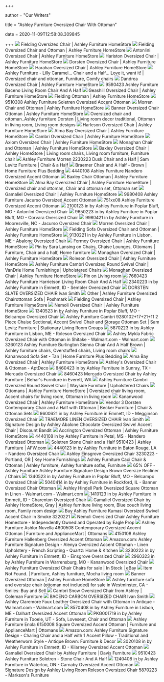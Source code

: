 +++
        
author = "Our Writers"
        
title = "Ashley Furniture Oversized Chair With Ottoman"
        
date = 2020-11-09T12:58:08.309845
        
+++
[ ![](https://ashleyfurniture.scene7.com/is/image/AshleyFurniture/42101-23-SW-P1-KO?$AFHS-PDP-Main$)](https://ashleyfurniture.scene7.com/is/image/AshleyFurniture/42101-23-SW-P1-KO?$AFHS-PDP-Main$) Fielding Oversized Chair | Ashley Furniture HomeStore
[ ![](https://ashleyfurniture.scene7.com/is/image/AshleyFurniture/42101-23-14-SW-P1-KO?$AFHS-PDP-Zoomed$)](https://ashleyfurniture.scene7.com/is/image/AshleyFurniture/42101-23-14-SW-P1-KO?$AFHS-PDP-Zoomed$) Fielding Oversized Chair and Ottoman | Ashley Furniture HomeStore
[ ![](https://ashleyfurniture.scene7.com/is/image/AshleyFurniture/21001-23-14?$AFHS-PDP-Main$)](https://ashleyfurniture.scene7.com/is/image/AshleyFurniture/21001-23-14?$AFHS-PDP-Main$) Antonlini Oversized Chair | Ashley Furniture HomeStore
[ ![](https://ashleyfurniture.scene7.com/is/image/AshleyFurniture/25500-23-P1-KO?$AFHS-PDP-Main$)](https://ashleyfurniture.scene7.com/is/image/AshleyFurniture/25500-23-P1-KO?$AFHS-PDP-Main$) Hariston Oversized Chair | Ashley Furniture HomeStore
[ ![](https://ashleyfurniture.scene7.com/is/image/AshleyFurniture/77204-23-10X8-CROP?$AFHS-PDP-Zoomed$)](https://ashleyfurniture.scene7.com/is/image/AshleyFurniture/77204-23-10X8-CROP?$AFHS-PDP-Zoomed$) Dorsten Oversized Chair | Ashley Furniture HomeStore
[ ![](https://ashleyfurniture.scene7.com/is/image/AshleyFurniture/3570123-10x8-CROP?$AFHS-PDP-Main$)](https://ashleyfurniture.scene7.com/is/image/AshleyFurniture/3570123-10x8-CROP?$AFHS-PDP-Main$) Harahan Oversized Chair | Ashley Furniture HomeStore
[ ![](https://i.pinimg.com/originals/3b/f8/05/3bf8050b00e146f3d93cb7441a94d366.gif)](https://i.pinimg.com/originals/3b/f8/05/3bf8050b00e146f3d93cb7441a94d366.gif) Ashley Furniture - Lilly Caramel... Chair and a Half... Love it, want it! | Oversized  chair and ottoman, Furniture, Comfy chairs
[ ![](https://ashleyfurniture.scene7.com/is/image/AshleyFurniture/99004-23-10X8-CROP?$AFHS-PDP-Main$)](https://ashleyfurniture.scene7.com/is/image/AshleyFurniture/99004-23-10X8-CROP?$AFHS-PDP-Main$) Dandrea Oversized Chair | Ashley Furniture HomeStore
[ ![](https://static.homelivingfurniture.com/data/vendors/8/items/264963/big/9590423.jpg)](https://static.homelivingfurniture.com/data/vendors/8/items/264963/big/9590423.jpg) 9590423 Ashley Furniture Baceno Living Room Chair And A Half
[ ![](https://ashleyfurniture.scene7.com/is/image/AshleyFurniture/5750023-10X8-CROP?$AFHS-PDP-Main$)](https://ashleyfurniture.scene7.com/is/image/AshleyFurniture/5750023-10X8-CROP?$AFHS-PDP-Main$) Geashill Oversized Chair | Ashley Furniture HomeStore
[ ![](https://ashleyfurniture.scene7.com/is/image/AshleyFurniture/42101-23-14?$AFHS-PDP-Main$)](https://ashleyfurniture.scene7.com/is/image/AshleyFurniture/42101-23-14?$AFHS-PDP-Main$) Fielding Ottoman | Ashley Furniture HomeStore
[ ![](https://static.homelivingfurniture.com/data/vendors/8/items/264945/big/9510308.jpg)](https://static.homelivingfurniture.com/data/vendors/8/items/264945/big/9510308.jpg) 9510308 Ashley Furniture Soletren Oversized Accent Ottoman
[ ![](https://ashleyfurniture.scene7.com/is/image/AshleyFurniture/22302-23-14-SW?$AFHS-PDP-Main$)](https://ashleyfurniture.scene7.com/is/image/AshleyFurniture/22302-23-14-SW?$AFHS-PDP-Main$) Morren Chair and Ottoman | Ashley Furniture HomeStore
[ ![](https://ashleyfurniture.scene7.com/is/image/AshleyFurniture/50404-23-14?$AFHS-PDP-Zoomed$)](https://ashleyfurniture.scene7.com/is/image/AshleyFurniture/50404-23-14?$AFHS-PDP-Zoomed$) Banner Oversized Chair Ottoman | Ashley Furniture HomeStore
[ ![](https://i.pinimg.com/originals/1f/d0/75/1fd0754d47f7a05e790dadd8098fdd1b.jpg)](https://i.pinimg.com/originals/1f/d0/75/1fd0754d47f7a05e790dadd8098fdd1b.jpg) Oversized chair and ottoman..Ashley furniture Dorsten | Living room decor  traditional, Ottoman in living room, Living room designs
[ ![](https://ashleyfurniture.scene7.com/is/image/AshleyFurniture/15104-23-10x8-CROP?$AFHS-PDP-Main$)](https://ashleyfurniture.scene7.com/is/image/AshleyFurniture/15104-23-10x8-CROP?$AFHS-PDP-Main$) Harleson Oversized Chair | Ashley Furniture HomeStore
[ ![](https://ashleyfurniture.scene7.com/is/image/AshleyFurniture/80103-23-14-LOC?$AFHS-PDP-Zoomed$)](https://ashleyfurniture.scene7.com/is/image/AshleyFurniture/80103-23-14-LOC?$AFHS-PDP-Zoomed$) Alma Bay Oversized Chair | Ashley Furniture HomeStore
[ ![](https://ashleyfurniture.scene7.com/is/image/AshleyFurniture/92801-21-ANGLE-SW-P1-KO?$AFHS-PDP-Main$)](https://ashleyfurniture.scene7.com/is/image/AshleyFurniture/92801-21-ANGLE-SW-P1-KO?$AFHS-PDP-Main$) Cambri Oversized Chair | Ashley Furniture HomeStore
[ ![](https://ashleyfurniture.scene7.com/is/image/AshleyFurniture/4200023-10x8-CROP?$AFHS-PDP-Main$)](https://ashleyfurniture.scene7.com/is/image/AshleyFurniture/4200023-10x8-CROP?$AFHS-PDP-Main$) Axiom Oversized Chair | Ashley Furniture HomeStore
[ ![](https://ashleyfurniture.scene7.com/is/image/AshleyFurniture/96205-23-14-SW-P1-KO?$AFHS-PDP-Main$)](https://ashleyfurniture.scene7.com/is/image/AshleyFurniture/96205-23-14-SW-P1-KO?$AFHS-PDP-Main$) Monaghan Chair and Ottoman | Ashley Furniture HomeStore
[ ![](https://i.pinimg.com/originals/ee/15/76/ee157622ddab1703fdf662c110b56bac.jpg)](https://i.pinimg.com/originals/ee/15/76/ee157622ddab1703fdf662c110b56bac.jpg) Baxley Oversized Chair | Ashley HomeStore | Living room chairs, Living room  furniture, Furniture chair
[ ![](https://imageresizer.furnituredealer.net/img/remote/images.furnituredealer.net/img/products%2Fashley_furniture%2Fcolor%2Fmorren_102322308-bphonz6vohuwemql9i4rwoa.jpg?width=1024&height=768&scale=both&trim.threshold=50&trim.percentpadding=10)](https://imageresizer.furnituredealer.net/img/remote/images.furnituredealer.net/img/products%2Fashley_furniture%2Fcolor%2Fmorren_102322308-bphonz6vohuwemql9i4rwoa.jpg?width=1024&height=768&scale=both&trim.threshold=50&trim.percentpadding=10) Ashley Furniture Morren 2230223 Dusk Chair and a Half | Sam Levitz Furniture  | Chair & a Half
[ ![](https://homefurn.com/images/thumbs/0012471_braemer-chair-and-a-half-brown_850.jpeg)](https://homefurn.com/images/thumbs/0012471_braemer-chair-and-a-half-brown_850.jpeg) Braemer Chair and A Half - Brown | Home Furniture Plus Bedding
[ ![](https://static.homelivingfurniture.com/data/vendors/8/items/264568/big/4440108.jpg)](https://static.homelivingfurniture.com/data/vendors/8/items/264568/big/4440108.jpg) 4440108 Ashley Furniture Nandero Oversized Accent Ottoman
[ ![](https://ashleyfurniture.scene7.com/is/image/AshleyFurniture/41101-14-SW-P1-KO?$AFHS-PDP-Zoomed$)](https://ashleyfurniture.scene7.com/is/image/AshleyFurniture/41101-14-SW-P1-KO?$AFHS-PDP-Zoomed$) Baxley Chair Ottoman | Ashley Furniture HomeStore
[ ![](https://i.pinimg.com/originals/3d/ff/f2/3dfff2a3cf5f3cf8147d08a7b2c990fa.jpg)](https://i.pinimg.com/originals/3d/ff/f2/3dfff2a3cf5f3cf8147d08a7b2c990fa.jpg) Alma Bay Oversized Chair | Ashley Furniture HomeStore | Oversized chair and  ottoman, Chair and ottoman set, Ottoman set
[ ![](https://ashleyfurniture.scene7.com/is/image/AshleyFurniture/45501-23-11?$AFHS-PDP-Main$)](https://ashleyfurniture.scene7.com/is/image/AshleyFurniture/45501-23-11?$AFHS-PDP-Main$) Gamaliel Oversized Chair | Ashley Furniture HomeStore
[ ![](https://static.homelivingfurniture.com/data/vendors/8/items/264981/big/9980408.jpg)](https://static.homelivingfurniture.com/data/vendors/8/items/264981/big/9980408.jpg) 9980408 Ashley Furniture Jacurso Oversized Accent Ottoman
[ ![](https://static.homelivingfurniture.com/data/vendors/8/items/234552/big/751xx08.a.jpg)](https://static.homelivingfurniture.com/data/vendors/8/items/234552/big/751xx08.a.jpg) 751xx08 Ashley Furniture Oversized Accent Ottoman
[ ![](https://images.webfronts.com/cache/fryetddsadab.jpg?imgeng=/w_500/h_500/m_letterbox_ffffff_100)](https://images.webfronts.com/cache/fryetddsadab.jpg?imgeng=/w_500/h_500/m_letterbox_ffffff_100) 2100123 in by Ashley Furniture in Poplar Bluff, MO - Antonlini Oversized  Chair
[ ![](https://images.webfronts.com/cache/frjregjhfyby.jpg?imgeng=/w_500/h_500/m_letterbox_ffffff_100)](https://images.webfronts.com/cache/frjregjhfyby.jpg?imgeng=/w_500/h_500/m_letterbox_ffffff_100) 9650223 in by Ashley Furniture in Poplar Bluff, MO - Corvara Oversized Chair
[ ![](https://images.webfronts.com/cache/frugraoetumy.jpg?imgeng=/w_500/h_500/m_letterbox_ffffff_100)](https://images.webfronts.com/cache/frugraoetumy.jpg?imgeng=/w_500/h_500/m_letterbox_ffffff_100) 9980421 in by Ashley Furniture in Mooresville, NC - Jacurso Oversized Chair
[ ![](https://ashleyfurniture.scene7.com/is/image/AshleyFurniture/2230223-10X8-CROP?$AFHS-Grid-1X$)](https://ashleyfurniture.scene7.com/is/image/AshleyFurniture/2230223-10X8-CROP?$AFHS-Grid-1X$) Morren Oversized Chair | Ashley Furniture HomeStore
[ ![](https://ashleyfurniture.scene7.com/is/image/AshleyFurniture/42101-38-23-14-SW-P1-KO?$AFHS-PDP-Main$)](https://ashleyfurniture.scene7.com/is/image/AshleyFurniture/42101-38-23-14-SW-P1-KO?$AFHS-PDP-Main$) Fielding Sofa Oversized Chair and Ottoman | Ashley Furniture HomeStore
[ ![](https://images.webfronts.com/cache/frsqppddlqqy.jpg?imgeng=/w_500/h_500/m_letterbox_ffffff_100)](https://images.webfronts.com/cache/frsqppddlqqy.jpg?imgeng=/w_500/h_500/m_letterbox_ffffff_100) 9130221 in by Ashley Furniture in Lisbon, ME - Abalone Oversized Chair
[ ![](https://ashleyfurniture.scene7.com/is/image/AshleyFurniture/73701-23_ISO-P1-KO?$AFHS-PDP-Zoomed$)](https://ashleyfurniture.scene7.com/is/image/AshleyFurniture/73701-23_ISO-P1-KO?$AFHS-PDP-Zoomed$) Fermoy Oversized Chair | Ashley Furniture HomeStore
[ ![](https://i.pinimg.com/474x/92/19/bc/9219bcbe05680652d4b211b0e230ae98--chair-and-a-half-reading-chairs.jpg)](https://i.pinimg.com/474x/92/19/bc/9219bcbe05680652d4b211b0e230ae98--chair-and-a-half-reading-chairs.jpg) Pin by Sara Lansing on Chairs, Chaise Lounges, Ottomans | Furniture, Chair  and a half, Home furniture
[ ![](https://ashleyfurniture.scene7.com/is/image/AshleyFurniture/9620523-Monaghan-DIM?$AFHS-Grid-1X$)](https://ashleyfurniture.scene7.com/is/image/AshleyFurniture/9620523-Monaghan-DIM?$AFHS-Grid-1X$) Monaghan Oversized Chair | Ashley Furniture HomeStore
[ ![](https://ashleyfurniture.scene7.com/is/image/AshleyFurniture/5870223-10X8-CROP?$AFHS-PDP-Zoomed$)](https://ashleyfurniture.scene7.com/is/image/AshleyFurniture/5870223-10X8-CROP?$AFHS-PDP-Zoomed$) Roleson Oversized Chair | Ashley Furniture HomeStore
[ ![](https://imageresizer.furnituredealer.net/img/remote/images.furnituredealer.net/img/products%2Fashley_furniture%2Fcolor%2Fcambri_9280121-b7.jpg?width=878&height=600&scale=both&trim.threshold=80)](https://imageresizer.furnituredealer.net/img/remote/images.furnituredealer.net/img/products%2Fashley_furniture%2Fcolor%2Fcambri_9280121-b7.jpg?width=878&height=600&scale=both&trim.threshold=80) Ashley Furniture Cambri Oversized Round Swivel Chair | VanDrie Home  Furnishings | Upholstered Chairs
[ ![](https://ashleyfurniture.scene7.com/is/image/AshleyFurniture/96205-23-10X8-CROP?$AFHS-PDP-Main$)](https://ashleyfurniture.scene7.com/is/image/AshleyFurniture/96205-23-10X8-CROP?$AFHS-PDP-Main$) Monaghan Oversized Chair | Ashley Furniture HomeStore
[ ![](https://i.pinimg.com/originals/38/c3/90/38c3904b365ad74ec678afb99e329ed7.jpg)](https://i.pinimg.com/originals/38/c3/90/38c3904b365ad74ec678afb99e329ed7.jpg) Pin on Living room
[ ![](https://static.homelivingfurniture.com/data/vendors/8/items/270728/big/7660423.jpg)](https://static.homelivingfurniture.com/data/vendors/8/items/270728/big/7660423.jpg) 7660423 Ashley Furniture Harrietson Living Room Chair And A Half
[ ![](https://images.webfronts.com/cache/frvdjqpphjqq.jpg?imgeng=/w_500/h_500/m_letterbox_ffffff_100)](https://images.webfronts.com/cache/frvdjqpphjqq.jpg?imgeng=/w_500/h_500/m_letterbox_ffffff_100) 2340223 in by Ashley Furniture in Emmett, ID - Sembler Oversized Chair
[ ![](https://cfmd.rencdn.com/ivansmithpremiumrwd/web/product/images/126559.jpg)](https://cfmd.rencdn.com/ivansmithpremiumrwd/web/product/images/126559.jpg) DORSTEN SLATE OVERSIZED CHAIR Ivan Smith
[ ![](https://di2ponv0v5otw.cloudfront.net/posts/2019/09/19/5d842c3f2f8276f0f5711c27/m_5d842c7a7f617f3d20ac4405.jpg)](https://di2ponv0v5otw.cloudfront.net/posts/2019/09/19/5d842c3f2f8276f0f5711c27/m_5d842c7a7f617f3d20ac4405.jpg) Other | Ashley Furniture Oversized Chairottoman Sofa | Poshmark
[ ![](https://ashleyfurniture.scene7.com/is/image/AshleyFurniture/42101-38-35-23-14-T277?$AFHS-Grid-1X$)](https://ashleyfurniture.scene7.com/is/image/AshleyFurniture/42101-38-35-23-14-T277?$AFHS-Grid-1X$) Fielding Oversized Chair | Ashley Furniture HomeStore
[ ![](https://ashleyfurniture.scene7.com/is/image/AshleyFurniture/45806-23-14?$AFHS-PDP-Main$)](https://ashleyfurniture.scene7.com/is/image/AshleyFurniture/45806-23-14?$AFHS-PDP-Main$) Nemoli Oversized Chair | Ashley Furniture HomeStore
[ ![](https://images.webfronts.com/cache/frqsxiukvbec.jpg?imgeng=/w_500/h_500/m_letterbox_ffffff_100)](https://images.webfronts.com/cache/frqsxiukvbec.jpg?imgeng=/w_500/h_500/m_letterbox_ffffff_100) 1340523 in by Ashley Furniture in Poplar Bluff, MO - Belcampo Oversized  Chair
[ ![](https://imageresizer.furnituredealer.net/img/remote/images.furnituredealer.net/img/products%2Fashley_furniture%2Fcolor%2Fcambri_124392806-bgrmt739q4e6skxr8kw5eqq.jpg?width=1024&height=768&scale=both&trim.threshold=50&trim.percentpadding=10)](https://imageresizer.furnituredealer.net/img/remote/images.furnituredealer.net/img/products%2Fashley_furniture%2Fcolor%2Fcambri_124392806-bgrmt739q4e6skxr8kw5eqq.jpg?width=1024&height=768&scale=both&trim.threshold=50&trim.percentpadding=10) Ashley Furniture Cambri 9280102+17+21+11 2 Piece Chaise Sectional, Accent  Swivel Chair and Storage Ottoman Set | Sam Levitz Furniture | Stationary  Living Room Groups
[ ![](https://images.webfronts.com/cache/frrrrsudvbjd.jpg?imgeng=/w_500/h_500/m_letterbox_ffffff_100)](https://images.webfronts.com/cache/frrrrsudvbjd.jpg?imgeng=/w_500/h_500/m_letterbox_ffffff_100) 5870223 in by Ashley Furniture in Lisbon, ME - Roleson Oversized Chair
[ ![](https://i5.walmartimages.com/asr/78cea7d3-cbbe-4c7d-8cdb-9066221b8c84_1.dd09b5a5f253cca3a0aa44db81534c43.jpeg)](https://i5.walmartimages.com/asr/78cea7d3-cbbe-4c7d-8cdb-9066221b8c84_1.dd09b5a5f253cca3a0aa44db81534c43.jpeg) Ashley Mykla Fabric Oversized Chair with Ottoman in Shitake - Walmart.com -  Walmart.com
[ ![](https://i.pinimg.com/originals/63/e6/80/63e6800a24299cd81c11886de0ea01bc.jpg)](https://i.pinimg.com/originals/63/e6/80/63e6800a24299cd81c11886de0ea01bc.jpg) 3260123 Ashley Furniture Burlington Sienna Chair And A Half Brown | Ashley  furniture chairs, Overstuffed chairs, Living room chairs
[ ![](https://homefurn.com/images/thumbs/0020209_kananwood-sofa-set-tan.jpeg)](https://homefurn.com/images/thumbs/0020209_kananwood-sofa-set-tan.jpeg) Kananwood Sofa Set - Tan | Home Furniture Plus Bedding
[ ![](https://ashleyfurniture.scene7.com/is/image/AshleyFurniture/8010323-10x8-CROP?$AFHS-Grid-1X$)](https://ashleyfurniture.scene7.com/is/image/AshleyFurniture/8010323-10x8-CROP?$AFHS-Grid-1X$) Alma Bay Oversized Chair | Ashley Furniture HomeStore
[ ![](https://d6qwfb5pdou4u.cloudfront.net/product-images/930001-940000/934805/149425454519edab87a18fc2a0d4418d8fa18b7100/1500-1500-frame-0.jpg)](https://d6qwfb5pdou4u.cloudfront.net/product-images/930001-940000/934805/149425454519edab87a18fc2a0d4418d8fa18b7100/1500-1500-frame-0.jpg) Ashley's Oversized Chair & Ottoman - AptDeco
[ ![](https://images.webfronts.com/cache/fremliavvdgi.jpg?imgeng=/w_500/h_500/m_letterbox_ffffff_100)](https://images.webfronts.com/cache/fremliavvdgi.jpg?imgeng=/w_500/h_500/m_letterbox_ffffff_100) 8460423 in by Ashley Furniture in Sunray, TX - Mercado Oversized Chair
[ ![](https://images.webfronts.com/cache/frlrpspsduqk.jpg?imgeng=/w_500/h_500/m_letterbox_ffffff_100)](https://images.webfronts.com/cache/frlrpspsduqk.jpg?imgeng=/w_500/h_500/m_letterbox_ffffff_100) 8460423 Mercado Oversized Chair by Ashley Furniture | Behar's Furniture in  Everett, WA
[ ![](https://imageresizer.furnituredealer.net/img/remote/images.furnituredealer.net/img/products%2Fashley_furniture%2Fcolor%2Fcambri_9280121-b5.jpg?width=1024&height=768&scale=both&trim.threshold=50&trim.percentpadding=10)](https://imageresizer.furnituredealer.net/img/remote/images.furnituredealer.net/img/products%2Fashley_furniture%2Fcolor%2Fcambri_9280121-b5.jpg?width=1024&height=768&scale=both&trim.threshold=50&trim.percentpadding=10) Ashley Furniture Cambri Oversized Round Swivel Chair | Wayside Furniture |  Upholstered Chairs
[ ![](https://i.pinimg.com/originals/6e/9a/cd/6e9acd656e8712c281fa44c3d6432ec0.jpg)](https://i.pinimg.com/originals/6e/9a/cd/6e9acd656e8712c281fa44c3d6432ec0.jpg) Ottomans | Ashley Furniture HomeStore | Oversized chair living room, Accent  chairs for living room, Ottoman in living room
[ ![](https://ashleyfurniture.scene7.com/is/image/AshleyFurniture/2960323-10X8-CROP?$AFHS-PDP-Main$)](https://ashleyfurniture.scene7.com/is/image/AshleyFurniture/2960323-10X8-CROP?$AFHS-PDP-Main$) Kananwood Oversized Chair | Ashley Furniture HomeStore
[ ![](https://imageresizer.furnituredealer.net/img/remote/images.furnituredealer.net/img/products%2Fsignature_design_by_ashley%2Fcolor%2Fdorsten_7720423%2B14-b3.jpg?width=878&height=600&scale=both&trim.threshold=80)](https://imageresizer.furnituredealer.net/img/remote/images.furnituredealer.net/img/products%2Fsignature_design_by_ashley%2Fcolor%2Fdorsten_7720423%2B14-b3.jpg?width=878&height=600&scale=both&trim.threshold=80) Vendor 3 Dorsten Contemporary Chair and a Half with Ottoman | Becker  Furniture | Chair & Ottoman Sets
[ ![](https://images.webfronts.com/cache/frxnorbqvstj.jpg?imgeng=/w_500/h_500/m_letterbox_ffffff_100)](https://images.webfronts.com/cache/frxnorbqvstj.jpg?imgeng=/w_500/h_500/m_letterbox_ffffff_100) 9600621 in by Ashley Furniture in Emmett, ID - Megginson Oversized Chair
[ ![](https://cfmd.rencdn.com/ivansmithpremiumrwd/web/product/images/017992.jpg)](https://cfmd.rencdn.com/ivansmithpremiumrwd/web/product/images/017992.jpg) TRAEMORE LINEN OVERSIZED CHAIR Ivan Smith
[ ![](https://s3-assets.discountbandit.com/media/images/products/si5698519-AshleyFurniture-9130221-024052646276.jpg)](https://s3-assets.discountbandit.com/media/images/products/si5698519-AshleyFurniture-9130221-024052646276.jpg) Signature Design by Ashley Abalone Chocolate Oversized Swivel Accent Chair  | Discount Bandit
[ ![](https://ashleyfurniture.scene7.com/is/image/AshleyFurniture/70508-08-SW-P1-KO?$AFHS-PDP-Zoomed$)](https://ashleyfurniture.scene7.com/is/image/AshleyFurniture/70508-08-SW-P1-KO?$AFHS-PDP-Zoomed$) Accrington Oversized Ottoman | Ashley Furniture HomeStore
[ ![](https://images.webfronts.com/cache/frjsdqqgxwis.jpg?imgeng=/w_500/h_500/m_letterbox_ffffff_100)](https://images.webfronts.com/cache/frjsdqqgxwis.jpg?imgeng=/w_500/h_500/m_letterbox_ffffff_100) 4440108 in by Ashley Furniture in Petal, MS - Nandero Oversized Ottoman
[ ![](https://images.afw.com/images/thumbs/0112427_soletren-stone-chair-and-a-half.jpeg)](https://images.afw.com/images/thumbs/0112427_soletren-stone-chair-and-a-half.jpeg) Soletren Stone Chair and a Half 9510423 | Ashley Furniture | AFW.com
[ ![](https://images.webfronts.com/cache/frostbodwsnv.jpg?imgeng=/w_500/h_500/m_letterbox_ffffff_100)](https://images.webfronts.com/cache/frostbodwsnv.jpg?imgeng=/w_500/h_500/m_letterbox_ffffff_100) 4440123 in by Ashley Furniture in Baton Rouge, LA - Nandero Oversized Chair
[ ![](https://images2.imgix.net/p4dbimg/clients/20220/images/ashley-einsgrove-chair-and-a-half-3230223.jpg?trim=color&trimcolor=FFFFFF&trimtol=5&w=1024&h=768&fm=pjpg&auto=format)](https://images2.imgix.net/p4dbimg/clients/20220/images/ashley-einsgrove-chair-and-a-half-3230223.jpg?trim=color&trimcolor=FFFFFF&trimtol=5&w=1024&h=768&fm=pjpg&auto=format) Ashley Einsgrove Oversized Chair 3230223 - Portland, OR | Key Home  Furnishings
[ ![](https://i.pinimg.com/originals/23/5f/ee/235feedd88a157503126f4677b70da5d.jpg)](https://i.pinimg.com/originals/23/5f/ee/235feedd88a157503126f4677b70da5d.jpg) Ashley Furniture Caci Chair & Ottoman | Ashley furniture, Ashley furniture  sofas, Furniture
[ ![](https://images.kaiyo.com/46759/ashley-furniture/chairs/recliners/ashley-furniture-signature-design-brown-oversize-recliner.jpeg)](https://images.kaiyo.com/46759/ashley-furniture/chairs/recliners/ashley-furniture-signature-design-brown-oversize-recliner.jpeg) 65% OFF - Ashley Furniture Ashley Furniture Signature Design Brown Oversize  Recliner / Chairs
[ ![](https://images.webfronts.com/cache/frmaoapiqdwd.jpg?imgeng=/w_500/h_500/m_letterbox_ffffff_100)](https://images.webfronts.com/cache/frmaoapiqdwd.jpg?imgeng=/w_500/h_500/m_letterbox_ffffff_100) 1340523 in by Ashley Furniture in Poplar Bluff, MO - Belcampo Oversized  Chair
[ ![](https://images.webfronts.com/cache/frchajtxhoik.jpg?imgeng=/w_500/h_500/m_letterbox_ffffff_100)](https://images.webfronts.com/cache/frchajtxhoik.jpg?imgeng=/w_500/h_500/m_letterbox_ffffff_100) 5040414 in by Ashley Furniture in Rockford, IL - Banner Oversized Chair  Ottoman
[ ![](https://i5.walmartimages.com/asr/8f45b898-62fe-41fe-bbb2-677c4fa59836_1.71482c6b792d63cac129c6b1c7dc8057.jpeg)](https://i5.walmartimages.com/asr/8f45b898-62fe-41fe-bbb2-677c4fa59836_1.71482c6b792d63cac129c6b1c7dc8057.jpeg) Ashley Hindell Park Oversized Square Ottoman in Linen - Walmart.com -  Walmart.com
[ ![](https://images.webfronts.com/cache/frhoouorsweh.jpg?imgeng=/w_500/h_500/m_letterbox_ffffff_100)](https://images.webfronts.com/cache/frhoouorsweh.jpg?imgeng=/w_500/h_500/m_letterbox_ffffff_100) 1410123 in by Ashley Furniture in Emmett, ID - Charenton Oversized Chair
[ ![](https://i.pinimg.com/474x/ab/79/5a/ab795ad2a0ee11d9322fe4392f5708bb.jpg)](https://i.pinimg.com/474x/ab/79/5a/ab795ad2a0ee11d9322fe4392f5708bb.jpg) Gamaliel Oversized Chair by Ashley HomeStore, Gray | Ashley furniture  living room, Blue couch living room, Family room design
[ ![](https://www.localfurnitureoutlet.com/media/catalog/product/cache/1/image/9df78eab33525d08d6e5fb8d27136e95/3/2/32202-21.jpg)](https://www.localfurnitureoutlet.com/media/catalog/product/cache/1/image/9df78eab33525d08d6e5fb8d27136e95/3/2/32202-21.jpg) Buy Ashley Furniture Kumasi Oversized Swivel Accent Chair in Smoke 3220221
[ ![](https://d36b7pis6t83uj.cloudfront.net/product/ashley/images/45806-23-ANGLE-SW-P1-KO.jpg)](https://d36b7pis6t83uj.cloudfront.net/product/ashley/images/45806-23-ANGLE-SW-P1-KO.jpg) Nemoli Oversized Chair Ashley Furniture Homestore - Independently Owned and  Operated by Eagle Prop
[ ![](https://imageresizer.furnituredealer.net/img/remote/images.furnituredealer.net/img/products%2Fashley_furniture%2Fcolor%2Fashlor%20nuvella_4600508-b1.jpg?width=878&height=600&scale=both&trim.threshold=80)](https://imageresizer.furnituredealer.net/img/remote/images.furnituredealer.net/img/products%2Fashley_furniture%2Fcolor%2Fashlor%20nuvella_4600508-b1.jpg?width=878&height=600&scale=both&trim.threshold=80) Ashley Furniture Ashlor Nuvella 4600508 Contemporary Oversized Accent  Ottoman | Furniture and ApplianceMart | Ottomans
[ ![](https://static.homelivingfurniture.com/data/vendors/8/items/264808/big/4150108.jpg)](https://static.homelivingfurniture.com/data/vendors/8/items/264808/big/4150108.jpg) 4150108 Ashley Furniture Hallenberg Oversized Accent Ottoman
[ ![](https://images-na.ssl-images-amazon.com/images/I/91xq3i36ZpL._AC_SX522_.jpg)](https://images-na.ssl-images-amazon.com/images/I/91xq3i36ZpL._AC_SX522_.jpg) Amazon.com: Ashley Furniture Signature Design - Alenya Oversized Accent  Ottoman - Linen Upholstery - French Scripting - Quartz: Home & Kitchen
[ ![](https://images.webfronts.com/cache/frqavqcxkolp.jpg?imgeng=/w_500/h_500/m_letterbox_ffffff_100)](https://images.webfronts.com/cache/frqavqcxkolp.jpg?imgeng=/w_500/h_500/m_letterbox_ffffff_100) 3230223 in by Ashley Furniture in Emmett, ID - Einsgrove Oversized Chair
[ ![](https://images.webfronts.com/cache/froxfcireajd.jpg?imgeng=/w_500/h_500/m_letterbox_ffffff_100)](https://images.webfronts.com/cache/froxfcireajd.jpg?imgeng=/w_500/h_500/m_letterbox_ffffff_100) 2960323 in by Ashley Furniture in Warrensburg, MO - Kananwood Oversized  Chair
[ ![](https://i.ebayimg.com/thumbs/images/g/OKYAAOSwTyhfXYmV/s-l225.jpg)](https://i.ebayimg.com/thumbs/images/g/OKYAAOSwTyhfXYmV/s-l225.jpg) Ashley Furniture Oversized Chair Chairs for sale | In Stock | eBay
[ ![](https://i.pinimg.com/originals/77/a9/4b/77a94bf39c185fe34b3090c66bc2fb42.jpg)](https://i.pinimg.com/originals/77/a9/4b/77a94bf39c185fe34b3090c66bc2fb42.jpg) Item Not Found. | Furniture, Ashley furniture, Mocha living room
[ ![](https://ashleyfurniture.scene7.com/is/image/AshleyFurniture/50404-08?$AFHS-PDP-Zoomed$)](https://ashleyfurniture.scene7.com/is/image/AshleyFurniture/50404-08?$AFHS-PDP-Zoomed$) Banner Oversized Ottoman | Ashley Furniture HomeStore
[ ![](https://img.5milesapp.com/image/upload/f_auto,t_i800/v1461108989/sk002mnlb5kgnjgbteuq.jpg)](https://img.5milesapp.com/image/upload/f_auto,t_i800/v1461108989/sk002mnlb5kgnjgbteuq.jpg) Ashley furniture sofa and oversize chair (ottoman not included) for sale in  Westminster, CA - 5miles: Buy and Sell
[ ![](https://d9dvmj2a7k2dc.cloudfront.net/catalog/product/cache/1/image/731x481/17f82f742ffe127f42dca9de82fb58b1/9/2/92801-02-17-21-11-t832-6-pillow-alt_asloct20191.jpg)](https://d9dvmj2a7k2dc.cloudfront.net/catalog/product/cache/1/image/731x481/17f82f742ffe127f42dca9de82fb58b1/9/2/92801-02-17-21-11-t832-6-pillow-alt_asloct20191.jpg) Cambri Snow Oversized Chair from Ashley | Coleman Furniture
[ ![](https://cfmd.rencdn.com/ivansmithpremiumrwd/web/product/images/055597.jpg)](https://cfmd.rencdn.com/ivansmithpremiumrwd/web/product/images/055597.jpg) BACENO CARBON OVERSIZED CHAIR Ivan Smith
[ ![](https://i5.walmartimages.com/asr/972a83ba-ada3-476a-a1d9-b9d35de1a6a1_1.620a94c5b10477d21f218591562bb13a.jpeg?odnWidth=450&odnHeight=450&odnBg=ffffff)](https://i5.walmartimages.com/asr/972a83ba-ada3-476a-a1d9-b9d35de1a6a1_1.620a94c5b10477d21f218591562bb13a.jpeg?odnWidth=450&odnHeight=450&odnBg=ffffff) Ashley Claremore Faux Leather Oversized Chair with Ottoman in Antique -  Walmart.com - Walmart.com
[ ![](https://images.webfronts.com/cache/frbyelfmqpwb.jpg?imgeng=/w_500/h_500/m_letterbox_ffffff_100)](https://images.webfronts.com/cache/frbyelfmqpwb.jpg?imgeng=/w_500/h_500/m_letterbox_ffffff_100) 8570408 in by Ashley Furniture in Lisbon, ME - Dalhart Oversized Accent  Ottoman
[ ![](https://images.webfronts.com/cache/frewofuslktw.jpg?imgeng=/w_300/h_300/m_letterbox_ffffff_100)](https://images.webfronts.com/cache/frewofuslktw.jpg?imgeng=/w_300/h_300/m_letterbox_ffffff_100) PKG001719 in by Ashley Furniture in Tooele, UT - Sofa, Loveseat, Chair and  Ottoman
[ ![](https://imageresizer.furnituredealer.net/img/remote/images.furnituredealer.net/img/products%2Fashley_furniture%2Fcolor%2Fenola_6150008-b1.jpg?width=878&height=600&scale=both&trim.threshold=80)](https://imageresizer.furnituredealer.net/img/remote/images.furnituredealer.net/img/products%2Fashley_furniture%2Fcolor%2Fenola_6150008-b1.jpg?width=878&height=600&scale=both&trim.threshold=80) Ashley Furniture Enola 6150008 Square Oversized Accent Ottoman | Furniture  and ApplianceMart | Ottomans
[ ![](https://images-na.ssl-images-amazon.com/images/I/61aDHXBD85L._AC_SX355_.jpg)](https://images-na.ssl-images-amazon.com/images/I/61aDHXBD85L._AC_SX355_.jpg) Amazon.com: Ashley Furniture Signature Design - Chaling Chair and a Half  with 1 Accent Pillow - Traditional and Weatherworn Style - Antique Brown:  Furniture & Decor
[ ![](https://images.webfronts.com/cache/frqqkvlgmfsl.jpg?imgeng=/w_500/h_500/m_letterbox_ffffff_100)](https://images.webfronts.com/cache/frqqkvlgmfsl.jpg?imgeng=/w_500/h_500/m_letterbox_ffffff_100) 3020108 in by Ashley Furniture in Emmett, ID - Kilarney Oversized Accent  Ottoman
[ ![](http://catalog.knorrweb.com/v2/furniture-files/ashley-furniture/living-room-furniture/living-room-chairs/7db521bdb2f1eae7d543f1c744a552f7.jpg)](http://catalog.knorrweb.com/v2/furniture-files/ashley-furniture/living-room-furniture/living-room-chairs/7db521bdb2f1eae7d543f1c744a552f7.jpg) Gamaliel Oversized Chair by Ashley Furniture | Davis Furniture
[ ![](https://static.homelivingfurniture.com/data/vendors/8/items/264961/big/9510423.a.jpg)](https://static.homelivingfurniture.com/data/vendors/8/items/264961/big/9510423.a.jpg) 9510423 Ashley Furniture Soletren - Stone Chair And A Half
[ ![](https://images.webfronts.com/cache/frsqlqudarkp.jpg?imgeng=/w_500/h_500/m_letterbox_ffffff_100)](https://images.webfronts.com/cache/frsqlqudarkp.jpg?imgeng=/w_500/h_500/m_letterbox_ffffff_100) 1240408 in by Ashley Furniture in Waterloo, ON - Carnaby Oversized Accent  Ottoman
[ ![](https://images2.imgix.net/p4dbimg/523/images/5870223-roleson-dim.jpg?trim=color&trimcolor=FFFFFF&trimtol=5&w=1024&h=768&fm=pjpg&auto=format)](https://images2.imgix.net/p4dbimg/523/images/5870223-roleson-dim.jpg?trim=color&trimcolor=FFFFFF&trimtol=5&w=1024&h=768&fm=pjpg&auto=format) Signature Design by Ashley Living Room Roleson Oversized Chair 5870223 -  Markson's Furniture
